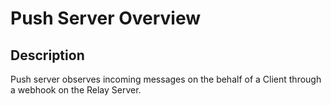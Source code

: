 # Push Server Overview

## Description

Push server observes incoming messages on the behalf of a Client through a webhook on the Relay Server.